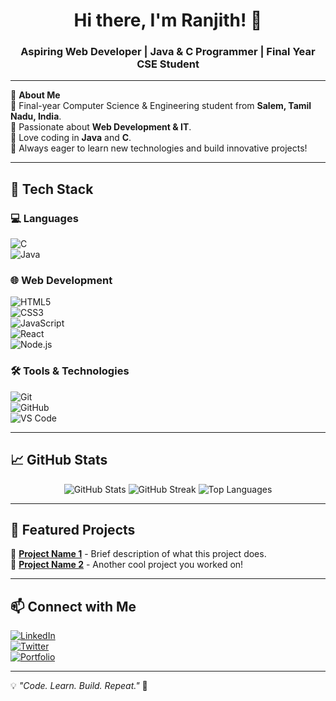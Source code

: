 <h1 align="center">Hi there, I'm Ranjith! 👋</h1>
<h3 align="center">Aspiring Web Developer | Java & C Programmer | Final Year CSE Student</h3>

---

🌟 **About Me**  
🔹 Final-year Computer Science & Engineering student from **Salem, Tamil Nadu, India**.  
🔹 Passionate about **Web Development & IT**.  
🔹 Love coding in **Java** and **C**.  
🔹 Always eager to learn new technologies and build innovative projects!  

---

## 🚀 Tech Stack  

### 💻 Languages  
![C](https://img.shields.io/badge/C-00599C?style=for-the-badge&logo=c&logoColor=white)  
![Java](https://img.shields.io/badge/Java-ED8B00?style=for-the-badge&logo=java&logoColor=white)  

### 🌐 Web Development  
![HTML5](https://img.shields.io/badge/HTML5-E34F26?style=for-the-badge&logo=html5&logoColor=white)  
![CSS3](https://img.shields.io/badge/CSS3-1572B6?style=for-the-badge&logo=css3&logoColor=white)  
![JavaScript](https://img.shields.io/badge/JavaScript-F7DF1E?style=for-the-badge&logo=javascript&logoColor=black)  
![React](https://img.shields.io/badge/React-61DAFB?style=for-the-badge&logo=react&logoColor=black)  
![Node.js](https://img.shields.io/badge/Node.js-339933?style=for-the-badge&logo=nodedotjs&logoColor=white)  

### 🛠️ Tools & Technologies  
![Git](https://img.shields.io/badge/Git-F05032?style=for-the-badge&logo=git&logoColor=white)  
![GitHub](https://img.shields.io/badge/GitHub-181717?style=for-the-badge&logo=github&logoColor=white)  
![VS Code](https://img.shields.io/badge/VS%20Code-007ACC?style=for-the-badge&logo=visualstudiocode&logoColor=white)  

---

## 📈 GitHub Stats  

<p align="center">
<img src="https://github-readme-stats.vercel.app/api?username=Ranjith-GitHub&show_icons=true&theme=tokyonight" alt="GitHub Stats">
<img src="https://github-readme-streak-stats.herokuapp.com/?user=Ranjith-GitHub&theme=tokyonight" alt="GitHub Streak">
<img src="https://github-readme-stats.vercel.app/api/top-langs/?username=Ranjith-GitHub&layout=compact&theme=tokyonight" alt="Top Languages">
</p>

---

## 🚀 Featured Projects  
🔹 **[Project Name 1](#)** - Brief description of what this project does.  
🔹 **[Project Name 2](#)** - Another cool project you worked on!  

---

## 📫 Connect with Me  

[![LinkedIn](https://img.shields.io/badge/LinkedIn-0A66C2?style=for-the-badge&logo=linkedin&logoColor=white)](https://www.linkedin.com/in/your-profile)  
[![Twitter](https://img.shields.io/badge/Twitter-1DA1F2?style=for-the-badge&logo=twitter&logoColor=white)](https://twitter.com/your-handle)  
[![Portfolio](https://img.shields.io/badge/Portfolio-FF5722?style=for-the-badge&logo=firefox&logoColor=white)](https://your-portfolio-link.com)  

---

💡 _"Code. Learn. Build. Repeat."_ 🚀  
